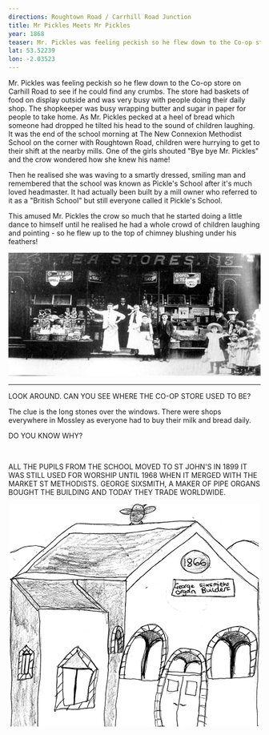 ```yaml
---
directions: Roughtown Road / Carrhill Road Junction
title: Mr Pickles Meets Mr Pickles
year: 1868
teaser: Mr. Pickles was feeling peckish so he flew down to the Co-op store on Carhill Road to see if he could find any crumbs.
lat: 53.52239
lon: -2.03523
---
```

Mr. Pickles was feeling peckish so he flew down to the Co-op store on Carhill Road to see if he could find any crumbs. The store had baskets of food on display outside and was very busy with people doing their daily shop. The shopkeeper was busy wrapping butter and sugar in paper for people to take home. As Mr. Pickles pecked at a heel of bread which someone had dropped he tilted his head to the sound of children laughing. It was the end of the school morning at The New Connexion Methodist School on the corner with Roughtown Road, children were hurrying to get to their shift at the nearby mills. One of the girls shouted "Bye bye Mr. Pickles" and the crow wondered how she knew his name! 

Then he realised she was waving to a smartly dressed, smiling man and remembered that the school was known as Pickle's School after it's much loved headmaster. It had actually been built by a mill owner who referred to it as a "British School" but still everyone called it Pickle's School. 

This amused Mr. Pickles the crow so much that he started doing a little dance to himself until he realised he had a whole crowd of children laughing and pointing - so he flew up to the top of chimney blushing under his feathers!

![](/images/stops/crow/Trail_Crow_2.png)

---

LOOK AROUND. CAN YOU SEE WHERE THE CO-OP STORE USED TO BE?

The clue is the long stones over the windows. There were shops everywhere in Mossley as everyone had to buy their milk and bread daily.

DO YOU KNOW WHY?

![]()

ALL THE PUPILS FROM THE SCHOOL MOVED TO ST JOHN'S IN 1899 IT WAS STILL USED FOR WORSHIP UNTIL 1968 WHEN IT MERGED WITH THE MARKET ST METHODISTS. GEORGE SIXSMITH, A MAKER OF PIPE ORGANS BOUGHT THE BUILDING AND TODAY THEY TRADE WORLDWIDE.

![1866, George Sixsmith Organ Builders](/images/stops/crow/Trail_Crow_2c.png)